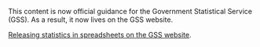 This content is now official guidance for the Government Statistical Service (GSS). As a result, it now lives on the GSS website. 

[Releasing statistics in spreadsheets on the GSS website](https://gss.civilservice.gov.uk/policy-store/releasing-statistics-in-spreadsheets/). 
